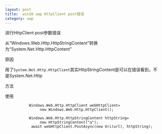 ```yaml
---
layout: post
title:  win10 uwp HttpClient post错误 
category: uwp 
---
```



进行HttpClient post参数错误

从“Windows.Web.Http.HttpStringContent”转换为“System.Net.Http.HttpContent”
<!--more-->

原因

用了`System.Net.Http.HttpClient`其实HttpStringContent是可以在错误看到，不是System.Net.Http

方法

使用

```
           Windows.Web.Http.HttpClient webHttpClient=
                new Windows.Web.Http.HttpClient();

           Windows.Web.Http.HttpStringContent httpString=
                new HttpStringContent("a");
            await webHttpClient.PostAsync(new Uri(url), httpString);
```



